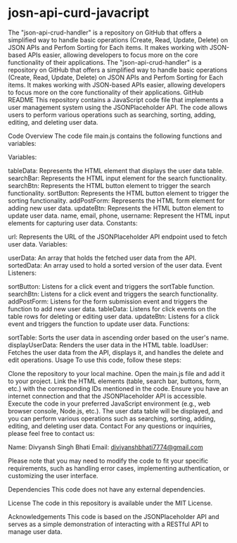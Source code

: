 # josn-api-curd-javacript
The "json-api-crud-handler" is a repository on GitHub that offers a simplified way to handle basic operations (Create, Read, Update, Delete) on JSON APIs and Perfom Sorting for Each items. It makes working with JSON-based APIs easier,  allowing developers to focus more on the core functionality of their applications.
The "json-api-crud-handler" is a repository on GitHub that offers a simplified way to handle basic operations (Create, Read, Update, Delete) on JSON APIs and Perfom Sorting for Each items. It makes working with JSON-based APIs easier, allowing developers to focus more on the core functionality of their applications. GitHub README This repository contains a JavaScript code file that implements a user management system using the JSONPlaceholder API. The code allows users to perform various operations such as searching, sorting, adding, editing, and deleting user data.

Code Overview The code file main.js contains the following functions and variables:

Variables:

tableData: Represents the HTML element that displays the user data table. searchBar: Represents the HTML input element for the search functionality. searchBtn: Represents the HTML button element to trigger the search functionality. sortButton: Represents the HTML button element to trigger the sorting functionality. addPostForm: Represents the HTML form element for adding new user data. updateBtn: Represents the HTML button element to update user data. name, email, phone, username: Represent the HTML input elements for capturing user data. Constants:

url: Represents the URL of the JSONPlaceholder API endpoint used to fetch user data. Variables:

userData: An array that holds the fetched user data from the API. sortedData: An array used to hold a sorted version of the user data. Event Listeners:

sortButton: Listens for a click event and triggers the sortTable function. searchBtn: Listens for a click event and triggers the search functionality. addPostForm: Listens for the form submission event and triggers the function to add new user data. tableData: Listens for click events on the table rows for deleting or editing user data. updateBtn: Listens for a click event and triggers the function to update user data. Functions:

sortTable: Sorts the user data in ascending order based on the user's name. displayUserData: Renders the user data in the HTML table. loadUser: Fetches the user data from the API, displays it, and handles the delete and edit operations. Usage To use this code, follow these steps:

Clone the repository to your local machine. Open the main.js file and add it to your project. Link the HTML elements (table, search bar, buttons, form, etc.) with the corresponding IDs mentioned in the code. Ensure you have an internet connection and that the JSONPlaceholder API is accessible. Execute the code in your preferred JavaScript environment (e.g., web browser console, Node.js, etc.). The user data table will be displayed, and you can perform various operations such as searching, sorting, adding, editing, and deleting user data. Contact For any questions or inquiries, please feel free to contact us:

Name: Divyansh Singh Bhati Email: diviyanshbhati7774@gmail.com

Please note that you may need to modify the code to fit your specific requirements, such as handling error cases, implementing authentication, or customizing the user interface.

Dependencies This code does not have any external dependencies.

License The code in this repository is available under the MIT License.

Acknowledgements This code is based on the JSONPlaceholder API and serves as a simple demonstration of interacting with a RESTful API to manage user data.
